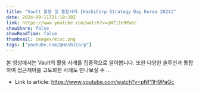 ```yaml
---
title: "Vault 활용 및 통합사례 [HashiCorp Strategy Day Korea 2024]"
date: 2024-09-11T21:19:19Z
link: https://www.youtube.com/watch?v=pNf11H9PaGc
showShare: false
showReadTime: false
thumbnail: images/misc.png
tags: ["youtube.com/@HashiCorp"]
---
```

본 영상에서는 Vault의 활용 사례를 집중적으로 알아봅니다. 또한 다양한 솔루션과 통합하여 접근제어를 고도화한 사례도 만나보실 수 ...

- Link to article: https://www.youtube.com/watch?v=pNf11H9PaGc